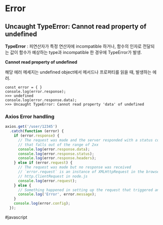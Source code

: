 # Error


##   Uncaught TypeError: Cannot read property of undefined

**TypeError** :  피연산자가 특정 연산자에 incompatible 하거나,  함수의 인자로 전달되는 값이  함수가 예상하는 type과 incompatible 한 경우에 TypeError가 발생.

**Cannot read property of undefined**

해당 에러 메세지는 undefined object에서 메서드나 프로퍼티를 읽을 때, 발생하는 에러.

```javscript 
const error = { }
console.log(error.response); 
>>> undefined
console.log(error.response.data);
>>> Uncaught TypeError: Cannot read property 'data' of undefined
````



### Axios Error handling

```javascript
axios.get('/user/12345')
  .catch(function (error) {
    if (error.response) {
      // The request was made and the server responded with a status code
      // that falls out of the range of 2xx
      console.log(error.response.data);
      console.log(error.response.status);
      console.log(error.response.headers);
    } else if (error.request) {
      // The request was made but no response was received
      // `error.request` is an instance of XMLHttpRequest in the browser and an instance of
      // http.ClientRequest in node.js
      console.log(error.request);
    } else {
      // Something happened in setting up the request that triggered an Error
      console.log('Error', error.message);
    }
    console.log(error.config);
  });

```
#javascript